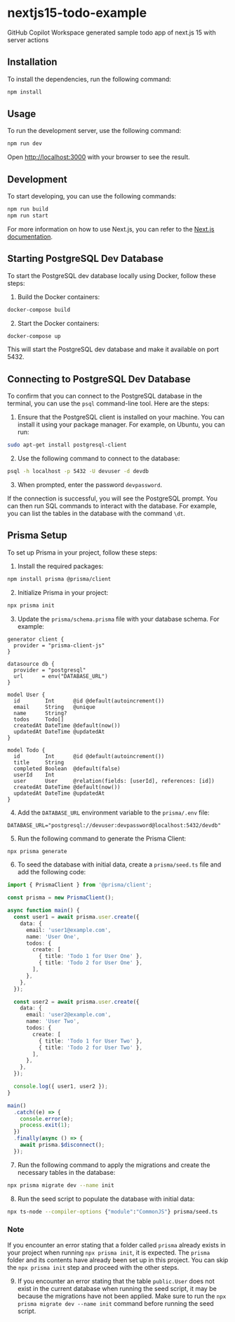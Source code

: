 # nextjs15-todo-example
GitHub Copilot Workspace generated sample todo app of next.js 15 with server actions

## Installation

To install the dependencies, run the following command:

```bash
npm install
```

## Usage

To run the development server, use the following command:

```bash
npm run dev
```

Open [http://localhost:3000](http://localhost:3000) with your browser to see the result.

## Development

To start developing, you can use the following commands:

```bash
npm run build
npm run start
```

For more information on how to use Next.js, you can refer to the [Next.js documentation](https://nextjs.org/docs).

## Starting PostgreSQL Dev Database

To start the PostgreSQL dev database locally using Docker, follow these steps:

1. Build the Docker containers:

```bash
docker-compose build
```

2. Start the Docker containers:

```bash
docker-compose up
```

This will start the PostgreSQL dev database and make it available on port 5432.

## Connecting to PostgreSQL Dev Database

To confirm that you can connect to the PostgreSQL database in the terminal, you can use the `psql` command-line tool. Here are the steps:

1. Ensure that the PostgreSQL client is installed on your machine. You can install it using your package manager. For example, on Ubuntu, you can run:

```bash
sudo apt-get install postgresql-client
```

2. Use the following command to connect to the database:

```bash
psql -h localhost -p 5432 -U devuser -d devdb
```

3. When prompted, enter the password `devpassword`.

If the connection is successful, you will see the PostgreSQL prompt. You can then run SQL commands to interact with the database. For example, you can list the tables in the database with the command `\dt`.

## Prisma Setup

To set up Prisma in your project, follow these steps:

1. Install the required packages:

```bash
npm install prisma @prisma/client
```

2. Initialize Prisma in your project:

```bash
npx prisma init
```

3. Update the `prisma/schema.prisma` file with your database schema. For example:

```prisma
generator client {
  provider = "prisma-client-js"
}

datasource db {
  provider = "postgresql"
  url      = env("DATABASE_URL")
}

model User {
  id        Int      @id @default(autoincrement())
  email     String   @unique
  name      String?
  todos     Todo[]
  createdAt DateTime @default(now())
  updatedAt DateTime @updatedAt
}

model Todo {
  id        Int      @id @default(autoincrement())
  title     String
  completed Boolean  @default(false)
  userId    Int
  user      User     @relation(fields: [userId], references: [id])
  createdAt DateTime @default(now())
  updatedAt DateTime @updatedAt
}
```

4. Add the `DATABASE_URL` environment variable to the `prisma/.env` file:

```env
DATABASE_URL="postgresql://devuser:devpassword@localhost:5432/devdb"
```

5. Run the following command to generate the Prisma Client:

```bash
npx prisma generate
```

6. To seed the database with initial data, create a `prisma/seed.ts` file and add the following code:

```typescript
import { PrismaClient } from '@prisma/client';

const prisma = new PrismaClient();

async function main() {
  const user1 = await prisma.user.create({
    data: {
      email: 'user1@example.com',
      name: 'User One',
      todos: {
        create: [
          { title: 'Todo 1 for User One' },
          { title: 'Todo 2 for User One' },
        ],
      },
    },
  });

  const user2 = await prisma.user.create({
    data: {
      email: 'user2@example.com',
      name: 'User Two',
      todos: {
        create: [
          { title: 'Todo 1 for User Two' },
          { title: 'Todo 2 for User Two' },
        ],
      },
    },
  });

  console.log({ user1, user2 });
}

main()
  .catch((e) => {
    console.error(e);
    process.exit(1);
  })
  .finally(async () => {
    await prisma.$disconnect();
  });
```

7. Run the following command to apply the migrations and create the necessary tables in the database:

```bash
npx prisma migrate dev --name init
```

8. Run the seed script to populate the database with initial data:

```bash
npx ts-node --compiler-options {"module":"CommonJS"} prisma/seed.ts
```

### Note

If you encounter an error stating that a folder called `prisma` already exists in your project when running `npx prisma init`, it is expected. The `prisma` folder and its contents have already been set up in this project. You can skip the `npx prisma init` step and proceed with the other steps.

9. If you encounter an error stating that the table `public.User` does not exist in the current database when running the seed script, it may be because the migrations have not been applied. Make sure to run the `npx prisma migrate dev --name init` command before running the seed script.
